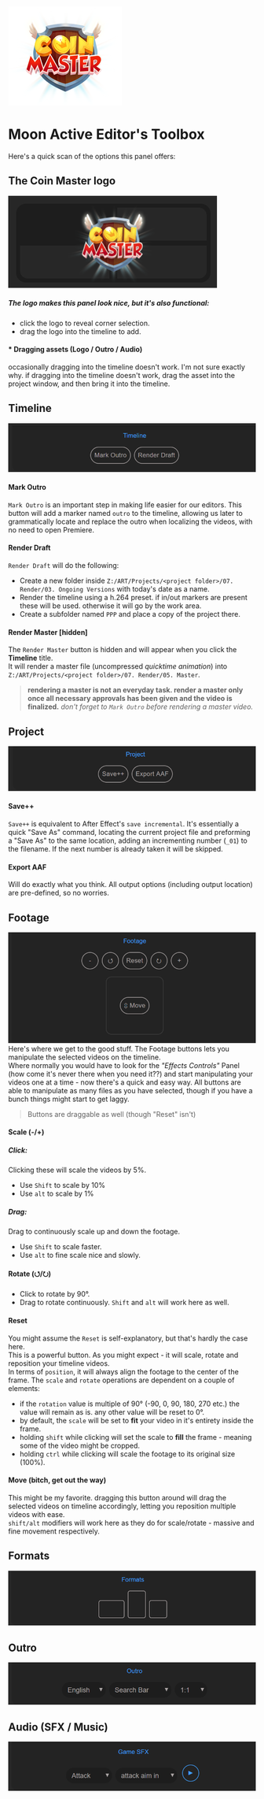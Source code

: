 ![CMLogo](payloads/cmlogo.png)

# Moon Active Editor's Toolbox

Here's a quick scan of the options this panel offers:

## The Coin Master logo
![RM_logo](payloads/RM_logo.png)

##### The logo makes this panel look nice, but it's also functional:
- click the logo to reveal corner selection.
- drag the logo into the timeline to add.

#### * Dragging assets (Logo / Outro / Audio)
occasionally dragging into the timeline doesn't work. I'm not sure exactly why. if dragging into the timeline doesn't work, drag the asset into the project window, and then bring it into the timeline.

## Timeline
![RM_timeline](payloads/RM_timeline.png)

#### Mark Outro
`Mark Outro` is an important step in making life easier for our editors. This button will add a marker named `outro` to the timeline, allowing us later to     grammatically locate and replace the outro when localizing the videos, with no need to open Premiere.

#### Render Draft
`Render Draft` will do the following:
- Create a new folder inside `Z:/ART/Projects/<project folder>/07. Render/03. Ongoing Versions` with today's date as a name.
- Render the timeline using a h.264 preset. if in/out markers are present these will be used. otherwise it will go by the work area.
- Create a subfolder named `PPP` and place a copy of the project there.

#### Render Master [hidden]
The `Render Master` button is hidden and will appear when you click the **Timeline** title.  
It will render a master file (uncompressed *quicktime animation*) into `Z:/ART/Projects/<project folder>/07. Render/05. Master`. 
>**rendering a master is not an everyday task. render a master only once all necessary approvals has been given and the video is finalized.**
>*don't forget to `Mark Outro` before rendering a master video.*

## Project
![RM_project](payloads/RM_project.png)

#### Save++
`Save++` is equivalent to After Effect's `save incremental`. It's essentially a quick "Save As" command, locating the current project file and preforming a "Save As" to the same location, adding an incrementing number (`_01`) to the filename. If the next number is already taken it will be skipped.

#### Export AAF
Will do exactly what you think. All output options (including output location) are pre-defined, so no worries.

## Footage
![RM_footage](payloads/RM_footage.png)
Here's where we get to the good stuff. The Footage buttons lets you manipulate the selected videos on the timeline.  
Where normally you would have to look for the *"Effects Controls"* Panel (how come it's never there when you need it??) and start manipulating your videos one at a time - now there's a quick and easy way. All buttons are able to manipulate as many files as you have selected, though if you have a bunch things might start to get laggy.  

> Buttons are draggable as well (though "Reset" isn't)  

#### Scale (-/+)
##### Click:
Clicking these will scale the videos by 5%.
+ Use `Shift` to scale by 10%
+ Use `alt` to scale by 1%

##### Drag:
Drag to continuously scale up and down the footage.
+ Use `Shift` to scale faster.
+ Use `alt` to fine scale nice and slowly.

#### Rotate (⭯/⭮)
+ Click to rotate by 90°.
+ Drag to rotate continuously. `Shift` and `alt` will work here as well.

#### Reset
You might assume the `Reset` is self-explanatory, but that's hardly the case here.  
This is a powerful button. As you might expect - it will scale, rotate and reposition your timeline videos.  
In terms of `position`, it will always align the footage to the center of the frame. The `scale` and `rotate` operations are dependent on a couple of elements:
+ if the `rotation` value is multiple of 90° (-90, 0, 90, 180, 270 etc.) the value will remain as is. any other value will be reset to 0°.
+ by default, the `scale` will be set to **fit** your video in it's entirety inside the frame.
+ holding `shift` while clicking will set the scale to **fill** the frame - meaning some of the video might be cropped.
+ holding `ctrl` while clicking will scale the footage to its original size (100%).

#### Move (bitch, get out the way)
This might be my favorite. dragging this button around will drag the selected videos on timeline accordingly, letting you reposition multiple videos with ease.  
`shift/alt` modifiers will work here as they do for scale/rotate - massive and fine movement respectively.


## Formats
![RM_formats](payloads/RM_formats.png)

## Outro
![RM_outro](payloads/RM_outro.png)

## Audio (SFX / Music)
![RM_audio](payloads/RM_audio.png)